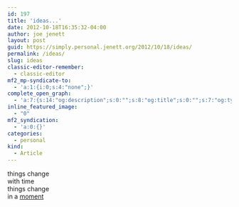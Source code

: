 ```yaml
---
id: 197
title: 'ideas...'
date: 2012-10-18T16:35:32-04:00
author: joe jenett
layout: post
guid: https://simply.personal.jenett.org/2012/10/18/ideas/
permalink: /ideas/
slug: ideas
classic-editor-remember:
  - classic-editor
mf2_mp-syndicate-to:
  - 'a:1:{i:0;s:4:"none";}'
complete_open_graph:
  - 'a:7:{s:14:"og:description";s:0:"";s:8:"og:title";s:0:"";s:7:"og:type";s:0:"";s:12:"twitter:card";s:7:"summary";s:15:"twitter:creator";s:0:"";s:19:"twitter:description";s:0:"";s:8:"og:image";s:0:"";}'
inline_featured_image:
  - "0"
mf2_syndication:
  - 'a:0:{}'
categories:
  - personal
kind:
  - Article
---
```

things change  
with time  
things change  
in a [moment](https://joe.jenett.org/moment/)